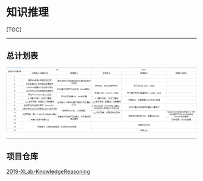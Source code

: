 # 知识推理

[TOC]

------

## 总计划表

![计划表](ScreenShots/global-task.jpg)

------

## 项目仓库

[2019-XLab-KnowledgeReasoning](https://github.com/baiyanquan/2019-XLab-KnowledgeReasoning)

